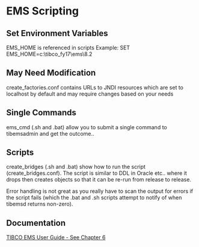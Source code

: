 # EMS Scripting

## Set Environment Variables 
EMS_HOME is referenced in scripts
Example:  SET EMS_HOME=c:\tibco_fy17\ems\8.2

## May Need Modification
create_factories.conf contains URLs to JNDI resources which are set to localhost by default and may require changes based on your needs

## Single Commands
ems_cmd (.sh and .bat) allow you to submit a single command to tibemsadmin and get the outcome..

## Scripts
create_bridges (.sh and .bat) show how to run the script (create_bridges.conf).
The script is similar to DDL in Oracle etc.. where it drops then creates objects so that it can be re-run from release to release.

Error handling is not great as you really have to scan the output for errors if the script fails 
(which the .bat and .sh scripts attempt to notify of when tibemsd returns non-zero).

## Documentation
[TIBCO EMS User Guide - See Chapter 6](https://docs.tibco.com/pub/ems/8.3.0/doc/pdf/TIB_ems_8.3_users_guide.pdf)
